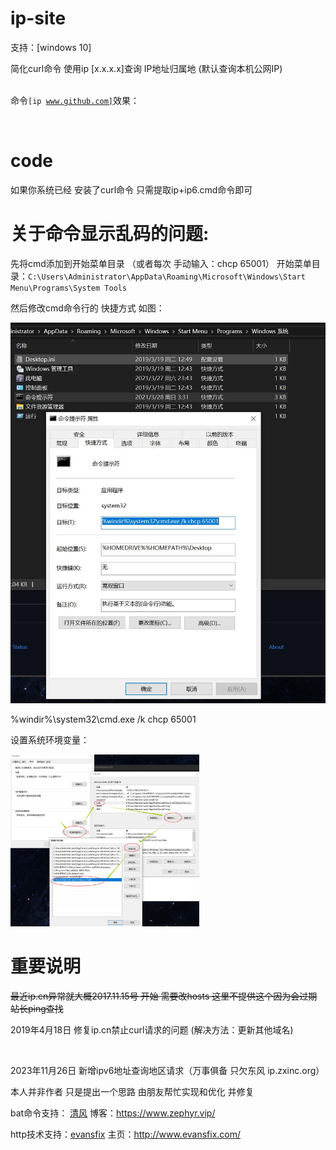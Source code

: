 # ip-site
支持：[windows 10]

简化curl命令 使用ip [x.x.x.x]查询 IP地址归属地 (默认查询本机公网IP)

<br>命令<code>[ip www.github.com]</code>效果：</br>
<p><a href="https://wx2.sinaimg.cn/mw1024/0066ebxvgy1flk5y1o6gqj30bc060tbg.jpg" target="_blank"><img src="https://wx2.sinaimg.cn/mw1024/0066ebxvgy1flk5y1o6gqj30bc060tbg.jpg" alt="" style="max-width:60%;"></a></p>

# code
如果你系统已经 安装了curl命令 只需提取ip+ip6.cmd命令即可


# 关于命令显示乱码的问题:
先将cmd添加到开始菜单目录 （或者每次 手动输入：chcp 65001）
开始菜单目录：```C:\Users\Administrator\AppData\Roaming\Microsoft\Windows\Start Menu\Programs\System Tools```

然后修改cmd命令行的 快捷方式 如图：
<p><a href="https://github.com/game-turn-over-skill-group/ip-site/blob/cb0c29dfef313f51e0f1b48a285e645b89f2a5c6/%E7%8B%AC%E7%AB%8Bcurl%E6%BA%90%E7%A0%81/%E8%AE%BE%E7%BD%AE%E5%BC%80%E5%A7%8B%E8%8F%9C%E5%8D%95cmd%E5%91%BD%E4%BB%A4%E8%A1%8C%E5%BF%AB%E6%8D%B7%E6%96%B9%E5%BC%8F.jpg" target="_blank"><img src="https://github.com/game-turn-over-skill-group/ip-site/blob/cb0c29dfef313f51e0f1b48a285e645b89f2a5c6/%E7%8B%AC%E7%AB%8Bcurl%E6%BA%90%E7%A0%81/%E8%AE%BE%E7%BD%AE%E5%BC%80%E5%A7%8B%E8%8F%9C%E5%8D%95cmd%E5%91%BD%E4%BB%A4%E8%A1%8C%E5%BF%AB%E6%8D%B7%E6%96%B9%E5%BC%8F.jpg" alt="" style="max-width:100%;"></a></p>

%windir%\system32\cmd.exe /k chcp 65001

设置系统环境变量：
<p><a href="https://raw.githubusercontent.com/game-turn-over-skill-group/ip-site/master/code/%E8%AE%BE%E7%BD%AE%E4%BD%A0%E7%9A%84%E7%B3%BB%E7%BB%9F%E7%8E%AF%E5%A2%83%E5%8F%98%E9%87%8F.jpg" target="_blank"><img src="https://raw.githubusercontent.com/game-turn-over-skill-group/ip-site/master/code/%E8%AE%BE%E7%BD%AE%E4%BD%A0%E7%9A%84%E7%B3%BB%E7%BB%9F%E7%8E%AF%E5%A2%83%E5%8F%98%E9%87%8F.jpg" alt="" style="max-width:60%;"></a></p>


# 重要说明
~~最近ip.cn异常就大概2017.11.15号 开始 需要改hosts 这里不提供这个因为会过期 站长ping查找~~

2019年4月18日 修复ip.cn禁止curl请求的问题 (解决方法：更新其他域名)
<p><a href="https://wx1.sinaimg.cn/mw1024/0066ebxvgy1g272xjz9dsj30h0023weh.jpg" target="_blank"><img src="https://wx1.sinaimg.cn/mw1024/0066ebxvgy1g272xjz9dsj30h0023weh.jpg" alt="" style="max-width:100%;"></a></p>

2023年11月26日 新增ipv6地址查询地区请求（万事俱备 只欠东风 ip.zxinc.org）

本人并非作者 只是提出一个思路 由朋友帮忙实现和优化 并修复

bat命令支持： <a href="https://www.feng.ee/">清风</a>  博客：https://www.zephyr.vip/

http技术支持：<a href="http://evansfix.com/">evansfix</a>  主页：http://www.evansfix.com/


